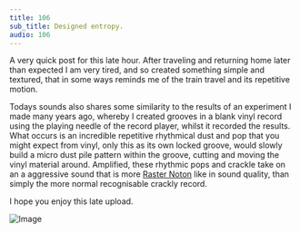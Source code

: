 ```yaml
---
title: 106
sub_title: Designed entropy.
audio: 106
---
```


A very quick post for this late hour. After traveling and returning home later than expected I am very tired, and so created something simple and textured, that in some ways reminds me of the train travel and its repetitive motion.

Todays sounds also shares some similarity to the results of an experiment I made many years ago, whereby I created grooves in a blank vinyl record using the playing needle of the record player, whilst it recorded the results. What occurs is an incredible repetitive rhythmical dust and pop that you might expect from vinyl, only this as its own locked groove, would slowly build a micro dust pile pattern within the groove, cutting and moving the vinyl material around. Amplified, these rhythmic pops and crackle take on an a aggressive sound that is more <a href="http://www.raster-noton.net/" title="Raster Noton">Raster Noton</a> like in sound quality, than simply the more normal recognisable crackly record.

I hope you enjoy this late upload.

![Image](/assets/img/Snd-106.jpg)